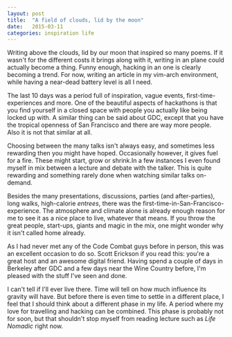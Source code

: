 ```yaml
---
layout: post
title:  "A field of clouds, lid by the moon"
date:   2015-03-11
categories: inspiration life
---
```


Writing above the clouds, lid by our moon that inspired so many poems. If it wasn't for the different costs it brings along with it, writing in an plane could actually become a thing. Funny enough, hacking in an one is clearly becoming a trend. For now, writing an article in my vim-arch environment, while having a near-dead battery level is all I need.

The last 10 days was a period full of inspiration, vague events, first-time-experiences and more. One of the beautiful aspects of hackathons is that you find yourself in a closed space with people you actually like being locked up with. A similar thing can be said about GDC, except that you have the tropical openness of San Francisco and there are way more people. Also it is not that similar at all.

Choosing between the many talks isn't always easy, and sometimes less rewarding then you might have hoped. Occasionally however, it gives fuel for a fire. These might start, grow or shrink.In a few instances I even found myself in mix between a lecture and debate with the talker. This is quite rewarding and something rarely done when watching similar talks on-demand.

Besides the many presentations, discussions, parties (and after-parties), long walks, high-calorie _entrees_, there was the first-time-in-San-Francisco-experience. The atmosphere and climate alone is already enough reason for me to see it as a nice place to live, whatever that means. If you throw the great people, start-ups, giants and magic in the mix, one might wonder why it isn't called home already.

As I had never met any of the Code Combat guys before in person, this was an excellent occasion to do so. Scott Erickson if you read this: you're a great host and an awesome digital friend. Having spend a couple of days in Berkeley after GDC and a few days near the Wine Country before, I'm pleased with the stuff I've seen and done.

I can't tell if I'll ever live there. Time will tell on how much influence its gravity will have. But before there is even time to settle in a different place, I feel that I should think about a different phase in my life. A period where my love for travelling and hacking can be combined. This phase is probably not for soon, but that shouldn't stop myself from reading lecture such as _Life Nomadic_ right now.
